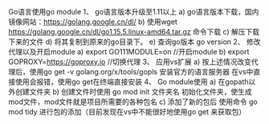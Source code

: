Go语言使用go module
1、	go语言版本升级至1.11以上
a)	go语言版本下载，国内镜像网站：https://golang.google.cn/dl/
b)	使用wget https://golang.google.cn/dl/go1.15.5.linux-amd64.tar.gz 命令下载
c)	解压下载下来的文件
d)	将其复制到原来的go目录下。
e)	查询go版本  go version
2、	修改代理以及开启module
a)	export GO111MODULE=on   //开启module
b)	export GOPROXY=https://goproxy.io  //切换代理
3、	应用vs扩展
a)	按上述情况改变代理后，使用go get -v golang.org/x/tools/gopls  安装官方的语言服务器
在vs中直接使用会报错，使用go get在终端直接安装
4、	Go module使用
a)	在gopath以外创建文件夹
b)	创建文件时使用 go mod init 文件夹名 初始化文件夹，使生成mod文件，mod文件就是项目所需要的各种包名
c)	添加了新的包后 使用命令  go mod tidy 进行包的添加（目前发现在vs中不能很好地使用go get 来获取包）
	
